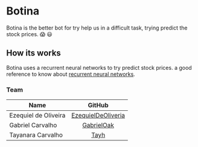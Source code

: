 # Botina 

Botina is the better bot for try help us in a difficult task, trying predict the stock prices.  :scream:  :smiley: 

## How its works

Botina uses a recurrent neural networks to try predict stock prices. a good reference to know about [recurrent neural networks](https://medium.com/explore-artificial-intelligence/an-introduction-to-recurrent-neural-networks-72c97bf0912).

### Team 

| Name | GitHub |
|------|:----:|
| Ezequiel de Oliveira |  [EzequielDeOliveria](github.com/EzequielDeOliveira) |
| Gabriel Carvalho |    [GabrielOak](github.com/GabrielOak)  |
| Tayanara Carvalho | [Tayh](github.com/tayh)|



